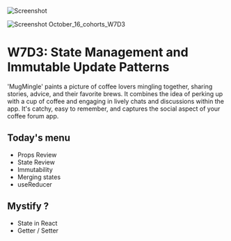 ![Screenshot](https://raw.githubusercontent.com/leslieyjkim/Mug_mingle_2024/f67fd8fa03714ba00a8b6e8c55f67c54eb0496e8/Top.png)

![Screenshot](https://raw.githubusercontent.com/leslieyjkim/Mug_mingle_2024/f67fd8fa03714ba00a8b6e8c55f67c54eb0496e8/Bottom.png)
October_16_cohorts_W7D3

# W7D3: State Management and Immutable Update Patterns
'MugMingle' paints a picture of coffee lovers mingling together, sharing stories, advice, and their favorite brews. It combines the idea of perking up with a cup of coffee and engaging in lively chats and discussions within the app. It's catchy, easy to remember, and captures the social aspect of your coffee forum app.

## Today's menu

- Props Review
- State Review
- Immutability
- Merging states
- useReducer

## Mystify ?

- State in React
- Getter / Setter


